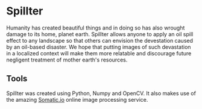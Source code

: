 # Spillter

Humanity has created beautiful things and in doing so has also wrought damage to its home, planet earth. Spillter allows anyone to apply an oil spill effect to any landscape so that others can envision the devestation caused by an oil-based disaster. We hope that putting images of such devastation in a localized context will make them more relatable and discourage future negligent treatment of mother earth's resources.

## Tools
Spillter was created using Python, Numpy and OpenCV. It also makes use of the amazing [Somatic.io](http://www.somatic.io/) online image processing service.